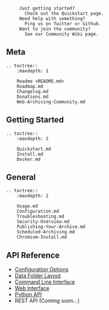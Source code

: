 ``` sidebar:: Welcome to ArchiveBox!

     Just getting started?
       Check out the Quickstart page.
     Need help with something?
       Ping us on Twitter or Github.
     Want to join the community?
       See our Community Wiki page.
```

## Meta

```eval_rst
.. toctree::
    :maxdepth: 1

    Readme <README.md>
    Roadmap.md
    Changelog.md
    Donations.md
    Web-Archiving-Community.md
```

## Getting Started
```eval_rst
.. toctree::
    :maxdepth: 2

    Quickstart.md
    Install.md
    Docker.md
```

## General

```eval_rst
.. toctree::
    :maxdepth: 2

    Usage.md
    Configuration.md
    Troubleshooting.md
    Security-Overview.md
    Publishing-Your-Archive.md
    Scheduled-Archiving.md
    Chromium-Install.md
```

## API Reference

* [Configuration Options](Configuration.md)
* [Data Folder Layout](Configuration.md)
* [Command Line Interface](Usage.md)
* [Web Interface](Usage.md)
* [Python API](modules)
* REST API (Coming soon...)
